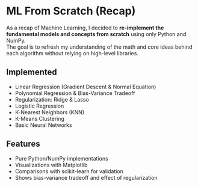 # ML From Scratch (Recap)

As a recap of Machine Learning, I decided to **re-implement the fundamental models and concepts from scratch** using only Python and NumPy.  
The goal is to refresh my understanding of the math and core ideas behind each algorithm without relying on high-level libraries.

## Implemented
- Linear Regression (Gradient Descent & Normal Equation)
- Polynomial Regression & Bias-Variance Tradeoff
- Regularization: Ridge & Lasso
- Logistic Regression
- K-Nearest Neighbors (KNN)
- K-Means Clustering
- Basic Neural Networks

## Features
- Pure Python/NumPy implementations
- Visualizations with Matplotlib
- Comparisons with scikit-learn for validation
- Shows bias-variance tradeoff and effect of regularization
